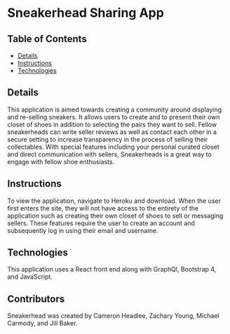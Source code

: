 # Sneakerhead Sharing App

## Table of Contents
* [Details](#Details)
* [Instructions](#Instructions)
* [Technologies](#Technologies)

## Details
This application is aimed towards creating a community around displaying and re-selling sneakers. It allows users to create and to present their own closet of shoes in addition to selecting the pairs they want to sell. Fellow sneakerheads can write seller reviews as well as contact each other in a secure setting to increase transparency in the process of selling their collectables. With special features including your personal curated closet and direct communication with sellers, Sneakerheads is a great way to engage with fellow shoe enthusiasts. 

## Instructions
To view the application, navigate to Heroku and download. When the user first enters the site, they will not have access to the entirety of the application such as creating their own closet of shoes to sell or messaging sellers. These features require the user to create an account and subsequently log in using their email and username.

## Technologies 
This application uses a React front end along with GraphQl, Bootstrap 4, and JavaScript. 

## Contributors
Sneakerhead was created by Cameron Headlee, Zachary Young, Michael Carmody, and Jill Baker.